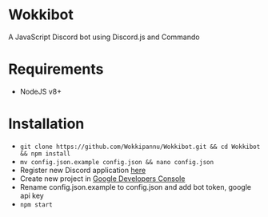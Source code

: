 # Wokkibot
A JavaScript Discord bot using Discord.js and Commando

# Requirements
- NodeJS v8+

# Installation
- `git clone https://github.com/Wokkipannu/Wokkibot.git && cd Wokkibot && npm install`
- `mv config.json.example config.json && nano config.json`
- Register new Discord application [here](https://discordapp.com/developers/applications/me#top)
- Create new project in [Google Developers Console](https://developers.google.com/youtube/v3/getting-started)
- Rename config.json.example to config.json and add bot token, google api key
- `npm start`